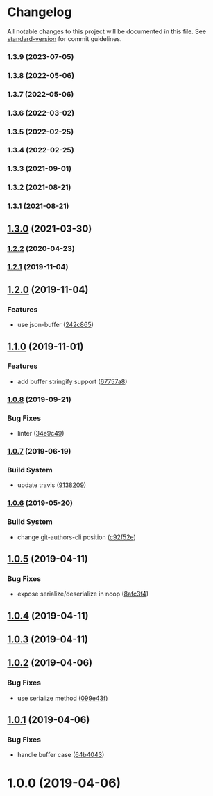 # Changelog

All notable changes to this project will be documented in this file. See [standard-version](https://github.com/conventional-changelog/standard-version) for commit guidelines.

### 1.3.9 (2023-07-05)

### 1.3.8 (2022-05-06)

### 1.3.7 (2022-05-06)

### 1.3.6 (2022-03-02)

### 1.3.5 (2022-02-25)

### 1.3.4 (2022-02-25)

### 1.3.3 (2021-09-01)

### 1.3.2 (2021-08-21)

### 1.3.1 (2021-08-21)

## [1.3.0](https://github.com/Kikobeats/compress-brotli/compare/v1.2.2...v1.3.0) (2021-03-30)

### [1.2.2](https://github.com/Kikobeats/compress-brotli/compare/v1.2.1...v1.2.2) (2020-04-23)

### [1.2.1](https://github.com/Kikobeats/compress-brotli/compare/v1.2.0...v1.2.1) (2019-11-04)

## [1.2.0](https://github.com/Kikobeats/compress-brotli/compare/v1.1.0...v1.2.0) (2019-11-04)


### Features

* use json-buffer ([242c865](https://github.com/Kikobeats/compress-brotli/commit/242c865b206706f689fa4dd95b374f1dba49ae6f))

## [1.1.0](https://github.com/Kikobeats/compress-brotli/compare/v1.0.8...v1.1.0) (2019-11-01)


### Features

* add buffer stringify support ([67757a8](https://github.com/Kikobeats/compress-brotli/commit/67757a8e6964aa89aff28bb14d5c474d28d00f86))

### [1.0.8](https://github.com/Kikobeats/compress-brotli/compare/v1.0.7...v1.0.8) (2019-09-21)


### Bug Fixes

* linter ([34e9c49](https://github.com/Kikobeats/compress-brotli/commit/34e9c49))

### [1.0.7](https://github.com/Kikobeats/compress-brotli/compare/v1.0.6...v1.0.7) (2019-06-19)


### Build System

* update travis ([9138209](https://github.com/Kikobeats/compress-brotli/commit/9138209))



### [1.0.6](https://github.com/Kikobeats/compress-brotli/compare/v1.0.5...v1.0.6) (2019-05-20)


### Build System

* change git-authors-cli position ([c92f52e](https://github.com/Kikobeats/compress-brotli/commit/c92f52e))



<a name="1.0.5"></a>
## [1.0.5](https://github.com/Kikobeats/compress-brotli/compare/v1.0.4...v1.0.5) (2019-04-11)


### Bug Fixes

* expose serialize/deserialize in noop ([8afc3f4](https://github.com/Kikobeats/compress-brotli/commit/8afc3f4))



<a name="1.0.4"></a>
## [1.0.4](https://github.com/Kikobeats/compress-brotli/compare/v1.0.3...v1.0.4) (2019-04-11)



<a name="1.0.3"></a>
## [1.0.3](https://github.com/Kikobeats/compress-brotli/compare/v1.0.2...v1.0.3) (2019-04-11)



<a name="1.0.2"></a>
## [1.0.2](https://github.com/Kikobeats/compress-brotli/compare/v1.0.1...v1.0.2) (2019-04-06)


### Bug Fixes

* use serialize method ([099e43f](https://github.com/Kikobeats/compress-brotli/commit/099e43f))



<a name="1.0.1"></a>
## [1.0.1](https://github.com/Kikobeats/compress-brotli/compare/v1.0.0...v1.0.1) (2019-04-06)


### Bug Fixes

* handle buffer case ([64b4043](https://github.com/Kikobeats/compress-brotli/commit/64b4043))



<a name="1.0.0"></a>
# 1.0.0 (2019-04-06)
